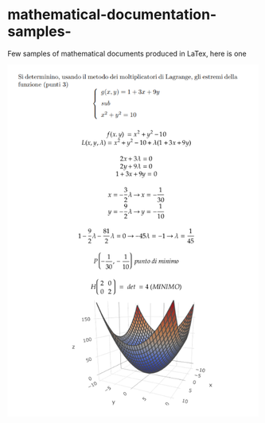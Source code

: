 # mathematical-documentation-samples-
Few samples of mathematical documents produced in LaTex, here is one 

![Image](logo.png?raw=true)
